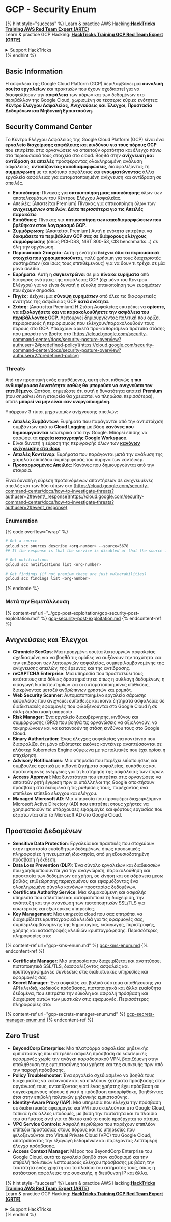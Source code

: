 # GCP - Security Enum

{% hint style="success" %}
Learn & practice AWS Hacking:<img src="../../../.gitbook/assets/image (1) (1) (1).png" alt="" data-size="line">[**HackTricks Training AWS Red Team Expert (ARTE)**](https://training.hacktricks.xyz/courses/arte)<img src="../../../.gitbook/assets/image (1) (1) (1).png" alt="" data-size="line">\
Learn & practice GCP Hacking: <img src="../../../.gitbook/assets/image (2).png" alt="" data-size="line">[**HackTricks Training GCP Red Team Expert (GRTE)**<img src="../../../.gitbook/assets/image (2).png" alt="" data-size="line">](https://training.hacktricks.xyz/courses/grte)

<details>

<summary>Support HackTricks</summary>

* Check the [**subscription plans**](https://github.com/sponsors/carlospolop)!
* **Join the** 💬 [**Discord group**](https://discord.gg/hRep4RUj7f) or the [**telegram group**](https://t.me/peass) or **follow** us on **Twitter** 🐦 [**@hacktricks\_live**](https://twitter.com/hacktricks_live)**.**
* **Share hacking tricks by submitting PRs to the** [**HackTricks**](https://github.com/carlospolop/hacktricks) and [**HackTricks Cloud**](https://github.com/carlospolop/hacktricks-cloud) github repos.

</details>
{% endhint %}

## Basic Information

Η ασφάλεια της Google Cloud Platform (GCP) περιλαμβάνει μια **συνολική σουίτα εργαλείων** και πρακτικών που έχουν σχεδιαστεί για να διασφαλίσουν την **ασφάλεια** των πόρων και των δεδομένων στο περιβάλλον της Google Cloud, χωρισμένη σε τέσσερις κύριες ενότητες: **Κέντρο Ελέγχου Ασφαλείας, Ανιχνεύσεις και Έλεγχοι, Προστασία Δεδομένων και Μηδενική Εμπιστοσύνη.**

## **Security Command Center**

Το Κέντρο Ελέγχου Ασφαλείας της Google Cloud Platform (GCP) είναι ένα **εργαλείο διαχείρισης ασφάλειας και κινδύνου για τους πόρους GCP** που επιτρέπει στις οργανώσεις να αποκτούν ορατότητα και έλεγχο πάνω στα περιουσιακά τους στοιχεία στο cloud. Βοηθά στην **ανίχνευση και αντίδραση σε απειλές** προσφέροντας ολοκληρωμένη ανάλυση ασφάλειας, **εντοπίζοντας κακοδιαμορφώσεις**, διασφαλίζοντας τη **συμμόρφωση** με τα πρότυπα ασφάλειας και **ενσωματώνοντας** άλλα εργαλεία ασφάλειας για αυτοματοποιημένη ανίχνευση και αντίδραση σε απειλές.

* **Επισκόπηση**: Πίνακας για **οπτικοποίηση μιας επισκόπησης** όλων των αποτελεσμάτων του Κέντρου Ελέγχου Ασφαλείας.
* Απειλές: \[Απαιτείται Premium] Πίνακας για οπτικοποίηση όλων των **ανιχνευμένων απειλών. Δείτε περισσότερα για τις Απειλές παρακάτω**
* **Ευπάθειες**: Πίνακας για **οπτικοποίηση των κακοδιαμορφώσεων που βρέθηκαν στον λογαριασμό GCP**.
* **Συμμόρφωση**: \[Απαιτείται Premium] Αυτή η ενότητα επιτρέπει να **δοκιμάσετε το περιβάλλον GCP σας σε διάφορους ελέγχους συμμόρφωσης** (όπως PCI-DSS, NIST 800-53, CIS benchmarks...) σε όλη την οργάνωση.
* **Περιουσιακά Στοιχεία**: Αυτή η ενότητα **δείχνει όλα τα περιουσιακά στοιχεία που χρησιμοποιούνται**, πολύ χρήσιμη για τους διαχειριστές συστημάτων (και ίσως τους επιτιθέμενους) για να δουν τι τρέχει σε μία μόνο σελίδα.
* **Ευρήματα**: Αυτή η **συγκεντρώνει** σε μια **πίνακα ευρήματα** από διάφορες ενότητες της ασφάλειας GCP (όχι μόνο του Κέντρου Ελέγχου) για να είναι δυνατή η εύκολη οπτικοποίηση των ευρημάτων που έχουν σημασία.
* **Πηγές**: Δείχνει μια **σύνοψη ευρημάτων** από όλες τις διαφορετικές ενότητες της ασφάλειας GCP **κατά ενότητα**.
* **Στάση**: \[Απαιτείται Premium] Η Στάση Ασφαλείας επιτρέπει να **ορίσετε, να αξιολογήσετε και να παρακολουθήσετε την ασφάλεια του περιβάλλοντος GCP**. Λειτουργεί δημιουργώντας πολιτική που ορίζει περιορισμούς ή περιορισμούς που ελέγχουν/παρακολουθούν τους πόρους στο GCP. Υπάρχουν αρκετά προ-καθορισμένα πρότυπα στάσης που μπορείτε να βρείτε στο [https://cloud.google.com/security-command-center/docs/security-posture-overview?authuser=2#predefined-policy](https://cloud.google.com/security-command-center/docs/security-posture-overview?authuser=2#predefined-policy)

### **Threats**

Από την προοπτική ενός επιτιθέμενου, αυτή είναι πιθανώς η **πιο ενδιαφέρουσα δυνατότητα καθώς θα μπορούσε να ανιχνεύσει τον επιτιθέμενο**. Ωστόσο, σημειώστε ότι αυτή η δυνατότητα απαιτεί **Premium** (που σημαίνει ότι η εταιρεία θα χρειαστεί να πληρώσει περισσότερα), οπότε **μπορεί να μην είναι καν ενεργοποιημένη**.

Υπάρχουν 3 τύποι μηχανισμών ανίχνευσης απειλών:

* **Απειλές Συμβάντων**: Ευρήματα που παράγονται από την αντιστοίχιση συμβάντων από το **Cloud Logging** με βάση **κανόνες που δημιουργούνται** εσωτερικά από την Google. Μπορεί επίσης να σαρώσει τα **αρχεία καταγραφής Google Workspace**.
* Είναι δυνατή η εύρεση της περιγραφής όλων των [**κανόνων ανίχνευσης στα docs**](https://cloud.google.com/security-command-center/docs/concepts-event-threat-detection-overview?authuser=2#how_works)
* **Απειλές Κοντέινερ**: Ευρήματα που παράγονται μετά την ανάλυση της χαμηλού επιπέδου συμπεριφοράς του πυρήνα των κοντέινερ.
* **Προσαρμοσμένες Απειλές**: Κανόνες που δημιουργούνται από την εταιρεία.

Είναι δυνατή η εύρεση προτεινόμενων απαντήσεων σε ανιχνευμένες απειλές και των δύο τύπων στο [https://cloud.google.com/security-command-center/docs/how-to-investigate-threats?authuser=2#event\_response](https://cloud.google.com/security-command-center/docs/how-to-investigate-threats?authuser=2#event_response)

### Enumeration

{% code overflow="wrap" %}
```bash
# Get a source
gcloud scc sources describe <org-number> --source=5678
## If the response is that the service is disabled or that the source is not found, then, it isn't enabled

# Get notifications
gcloud scc notifications list <org-number>

# Get findings (if not premium these are just vulnerabilities)
gcloud scc findings list <org-number>
```
{% endcode %}

### Μετά την Εκμετάλλευση

{% content-ref url="../gcp-post-exploitation/gcp-security-post-exploitation.md" %}
[gcp-security-post-exploitation.md](../gcp-post-exploitation/gcp-security-post-exploitation.md)
{% endcontent-ref %}

## Ανιχνεύσεις και Έλεγχοι

* **Chronicle SecOps**: Μια προηγμένη σουίτα λειτουργιών ασφαλείας σχεδιασμένη για να βοηθά τις ομάδες να αυξάνουν την ταχύτητα και την επίδραση των λειτουργιών ασφαλείας, συμπεριλαμβανομένης της ανίχνευσης απειλών, της έρευνας και της αντίδρασης.
* **reCAPTCHA Enterprise**: Μια υπηρεσία που προστατεύει τους ιστότοπους από δόλιες δραστηριότητες όπως η συλλογή δεδομένων, η εισαγωγή διαπιστευτηρίων και οι αυτοματοποιημένες επιθέσεις, διακρίνοντας μεταξύ ανθρώπινων χρηστών και ρομπότ.
* **Web Security Scanner**: Αυτοματοποιημένο εργαλείο σάρωσης ασφαλείας που ανιχνεύει ευπάθειες και κοινά ζητήματα ασφαλείας σε διαδικτυακές εφαρμογές που φιλοξενούνται στο Google Cloud ή σε άλλη διαδικτυακή υπηρεσία.
* **Risk Manager**: Ένα εργαλείο διακυβέρνησης, κινδύνου και συμμόρφωσης (GRC) που βοηθά τις οργανώσεις να αξιολογούν, να τεκμηριώνουν και να κατανοούν τη στάση κινδύνου τους στο Google Cloud.
* **Binary Authorization**: Ένας έλεγχος ασφαλείας για κοντέινερ που διασφαλίζει ότι μόνο αξιόπιστες εικόνες κοντέινερ αναπτύσσονται σε κλάστερ Kubernetes Engine σύμφωνα με τις πολιτικές που έχει ορίσει η επιχείρηση.
* **Advisory Notifications**: Μια υπηρεσία που παρέχει ειδοποιήσεις και συμβουλές σχετικά με πιθανά ζητήματα ασφαλείας, ευπάθειες και προτεινόμενες ενέργειες για τη διατήρηση της ασφάλειας των πόρων.
* **Access Approval**: Μια δυνατότητα που επιτρέπει στις οργανώσεις να απαιτούν ρητή έγκριση πριν οι υπάλληλοι της Google αποκτήσουν πρόσβαση στα δεδομένα ή τις ρυθμίσεις τους, παρέχοντας ένα επιπλέον επίπεδο ελέγχου και ελέγχου.
* **Managed Microsoft AD**: Μια υπηρεσία που προσφέρει διαχειριζόμενο Microsoft Active Directory (AD) που επιτρέπει στους χρήστες να χρησιμοποιούν τις υπάρχουσες εφαρμογές και φόρτους εργασίας που εξαρτώνται από το Microsoft AD στο Google Cloud.

## Προστασία Δεδομένων

* **Sensitive Data Protection**: Εργαλεία και πρακτικές που στοχεύουν στην προστασία ευαίσθητων δεδομένων, όπως προσωπικές πληροφορίες ή πνευματική ιδιοκτησία, από μη εξουσιοδοτημένη πρόσβαση ή έκθεση.
* **Data Loss Prevention (DLP)**: Ένα σύνολο εργαλείων και διαδικασιών που χρησιμοποιούνται για την αναγνώριση, παρακολούθηση και προστασία των δεδομένων σε χρήση, σε κίνηση και σε αδράνεια μέσω βαθιάς επιθεώρησης περιεχομένου και εφαρμόζοντας ένα ολοκληρωμένο σύνολο κανόνων προστασίας δεδομένων.
* **Certificate Authority Service**: Μια κλιμακούμενη και ασφαλής υπηρεσία που απλοποιεί και αυτοματοποιεί τη διαχείριση, την ανάπτυξη και την ανανέωση των πιστοποιητικών SSL/TLS για εσωτερικές και εξωτερικές υπηρεσίες.
* **Key Management**: Μια υπηρεσία cloud που σας επιτρέπει να διαχειρίζεστε κρυπτογραφικά κλειδιά για τις εφαρμογές σας, συμπεριλαμβανομένης της δημιουργίας, εισαγωγής, περιστροφής, χρήσης και καταστροφής κλειδιών κρυπτογράφησης. Περισσότερες πληροφορίες στο:

{% content-ref url="gcp-kms-enum.md" %}
[gcp-kms-enum.md](gcp-kms-enum.md)
{% endcontent-ref %}

* **Certificate Manager**: Μια υπηρεσία που διαχειρίζεται και αναπτύσσει πιστοποιητικά SSL/TLS, διασφαλίζοντας ασφαλείς και κρυπτογραφημένες συνδέσεις στις διαδικτυακές υπηρεσίες και εφαρμογές σας.
* **Secret Manager**: Ένα ασφαλές και βολικό σύστημα αποθήκευσης για API κλειδιά, κωδικούς πρόσβασης, πιστοποιητικά και άλλα ευαίσθητα δεδομένα, που επιτρέπει την εύκολη και ασφαλή πρόσβαση και διαχείριση αυτών των μυστικών στις εφαρμογές. Περισσότερες πληροφορίες στο:

{% content-ref url="gcp-secrets-manager-enum.md" %}
[gcp-secrets-manager-enum.md](gcp-secrets-manager-enum.md)
{% endcontent-ref %}

## Zero Trust

* **BeyondCorp Enterprise**: Μια πλατφόρμα ασφαλείας μηδενικής εμπιστοσύνης που επιτρέπει ασφαλή πρόσβαση σε εσωτερικές εφαρμογές χωρίς την ανάγκη παραδοσιακού VPN, βασιζόμενη στην επαλήθευση της εμπιστοσύνης του χρήστη και της συσκευής πριν από την παροχή πρόσβασης.
* **Policy Troubleshooter**: Ένα εργαλείο σχεδιασμένο να βοηθά τους διαχειριστές να κατανοούν και να επιλύουν ζητήματα πρόσβασης στην οργάνωσή τους, εντοπίζοντας γιατί ένας χρήστης έχει πρόσβαση σε συγκεκριμένους πόρους ή γιατί η πρόσβαση απορρίφθηκε, βοηθώντας έτσι στην επιβολή πολιτικών μηδενικής εμπιστοσύνης.
* **Identity-Aware Proxy (IAP)**: Μια υπηρεσία που ελέγχει την πρόσβαση σε διαδικτυακές εφαρμογές και VM που εκτελούνται στο Google Cloud, τοπικά ή σε άλλες υποδομές, με βάση την ταυτότητα και το πλαίσιο του αιτήματος αντί για το δίκτυο από το οποίο προέρχεται το αίτημα.
* **VPC Service Controls**: Ασφαλή περιθώρια που παρέχουν επιπλέον επίπεδα προστασίας στους πόρους και τις υπηρεσίες που φιλοξενούνται στο Virtual Private Cloud (VPC) του Google Cloud, αποτρέποντας την εξαγωγή δεδομένων και παρέχοντας λεπτομερή έλεγχο πρόσβασης.
* **Access Context Manager**: Μέρος του BeyondCorp Enterprise του Google Cloud, αυτό το εργαλείο βοηθά στον καθορισμό και την επιβολή πολιτικών λεπτομερούς ελέγχου πρόσβασης με βάση την ταυτότητα ενός χρήστη και το πλαίσιο του αιτήματός τους, όπως η κατάσταση ασφάλειας της συσκευής, η διεύθυνση IP και άλλα.

{% hint style="success" %}
Learn & practice AWS Hacking:<img src="../../../.gitbook/assets/image (1) (1) (1).png" alt="" data-size="line">[**HackTricks Training AWS Red Team Expert (ARTE)**](https://training.hacktricks.xyz/courses/arte)<img src="../../../.gitbook/assets/image (1) (1) (1).png" alt="" data-size="line">\
Learn & practice GCP Hacking: <img src="../../../.gitbook/assets/image (2).png" alt="" data-size="line">[**HackTricks Training GCP Red Team Expert (GRTE)**<img src="../../../.gitbook/assets/image (2).png" alt="" data-size="line">](https://training.hacktricks.xyz/courses/grte)

<details>

<summary>Support HackTricks</summary>

* Check the [**subscription plans**](https://github.com/sponsors/carlospolop)!
* **Join the** 💬 [**Discord group**](https://discord.gg/hRep4RUj7f) or the [**telegram group**](https://t.me/peass) or **follow** us on **Twitter** 🐦 [**@hacktricks\_live**](https://twitter.com/hacktricks_live)**.**
* **Share hacking tricks by submitting PRs to the** [**HackTricks**](https://github.com/carlospolop/hacktricks) and [**HackTricks Cloud**](https://github.com/carlospolop/hacktricks-cloud) github repos.

</details>
{% endhint %}
